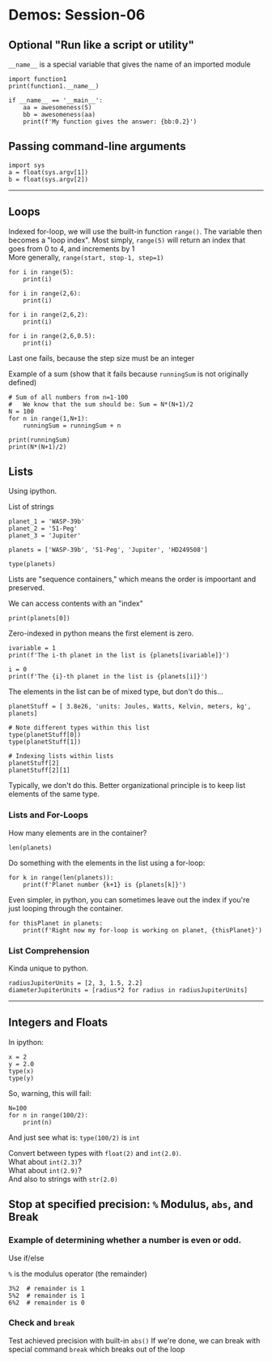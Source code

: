 
# Demos: Session-06

## Optional "Run like a script or utility"

`__name__` is a special variable that gives the name of an imported module

	import function1
	print(function1.__name__)

	if __name__ == '__main__':
		aa = awesomeness(5)
		bb = awesomeness(aa)
		print(f'My function gives the answer: {bb:0.2}')

## Passing command-line arguments

	import sys
	a = float(sys.argv[1])
	b = float(sys.argv[2])

----
## Loops 

Indexed for-loop, we will use the built-in function `range()`.  The variable then becomes a "loop index".
Most simply, `range(5)` will return an index that goes from 0 to 4, and increments by 1  
More generally, `range(start, stop-1, step=1)`

	for i in range(5):
		print(i)
		
	for i in range(2,6):
		print(i)
		
	for i in range(2,6,2):
		print(i)
		
	for i in range(2,6,0.5):
		print(i)

Last one fails, because the step size must be an integer

Example of a sum (show that it fails because `runningSum` is not originally defined)

	# Sum of all numbers from n=1-100
	#   We know that the sum should be: Sum = N*(N+1)/2
	N = 100
	for n in range(1,N+1):
		runningSum = runningSum + n
		
	print(runningSum)
	print(N*(N+1)/2)

## Lists

Using ipython.

List of strings

	planet_1 = 'WASP-39b'
	planet_2 = '51-Peg'
	planet_3 = 'Jupiter'
	
	planets = ['WASP-39b', '51-Peg', 'Jupiter', 'HD249508']
	
	type(planets)
	
Lists are "sequence containers," which means the order is impoortant and preserved.

We can access contents with an "index"

	print(planets[0])
	
Zero-indexed in python means the first element is zero.

	ivariable = 1
	print(f'The i-th planet in the list is {planets[ivariable]}')
	
	i = 0
	print(f'The {i}-th planet in the list is {planets[i]}')
	
The elements in the list can be of mixed type, but don't do this...
	
	planetStuff = [ 3.8e26, 'units: Joules, Watts, Kelvin, meters, kg', planets]
	
	# Note different types within this list
	type(planetStuff[0])
	type(planetStuff[1])
	
	# Indexing lists within lists
	planetStuff[2]
	planetStuff[2][1]
	
Typically, we don't do this.  Better organizational principle is to keep list elements of the same type.

### Lists and For-Loops

How many elements are in the container?

	len(planets)
	
Do something with the elements in the list using a for-loop:

	for k in range(len(planets)):
		print(f'Planet number {k+1} is {planets[k]}')

Even simpler, in python, you can sometimes leave out the index if you're just looping through the container.

	for thisPlanet in planets:
		print(f'Right now my for-loop is working on planet, {thisPlanet}')
		
### List Comprehension

Kinda unique to python.  

	radiusJupiterUnits = [2, 3, 1.5, 2.2]
	diameterJupiterUnits = [radius*2 for radius in radiusJupiterUnits]

----
## Integers and Floats
In ipython:

	x = 2
	y = 2.0
	type(x)
	type(y)
	
So, warning, this will fail: 

	N=100
	for n in range(100/2):
		print(n)
	
And just see what is: `type(100/2)` is `int`

Convert between types with `float(2)` and `int(2.0)`.  
What about `int(2.3)`?  
What about `int(2.9)`?  
And also to strings with `str(2.0)`  

## Stop at specified precision: `%` Modulus, `abs`, and Break

### Example of determining whether a number is even or odd.  
Use if/else  

`%` is the modulus operator (the remainder)

	3%2  # remainder is 1
	5%2  # remainder is 1
	6%2  # remainder is 0

### Check and `break`
Test achieved precision with built-in `abs()`
If we're done, we can break with special command `break` which breaks out of the loop

